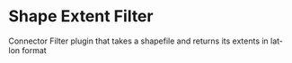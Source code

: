 # Shape Extent Filter
Connector Filter plugin that takes a shapefile and returns its extents in lat-lon format
